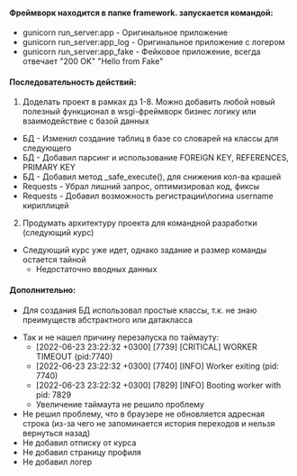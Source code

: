 #### Фреймворк находится в папке framework. запускается командой:
   + gunicorn run_server:app - Оригинальное приложение
   + gunicorn run_server:app_log - Оригинальное приложение с логером
   + gunicorn run_server:app_fake - Фейковое приложение, всегда отвечает "200 OK" "Hello from Fake"


#### Последовательность действий:
1. Доделать проект в рамках дз 1-8. Можно добавить любой новый полезный функционал в wsgi-фреймворк бизнес логику или взаимодействие с базой данных
  + БД - Изменил создание таблиц в базе со словарей на классы для следующего
  + БД - Добавил парсинг и использование FOREIGN KEY, REFERENCES, PRIMARY KEY
  + БД - Добавил метод _safe_execute(), для снижения кол-ва крашей
  + Requests - Убрал лишний запрос, оптимизировал код, фиксы
  + Requests - Добавил возможность регистрации\логина username кириллицей
2. Продумать архитектуру проекта для командной разработки (следующий курс)
  + Следующий курс уже идет, однако задание и размер команды остается тайной
    + Недостаточно вводных данных


#### Дополнительно:
+ Для создания БД использовал простые классы, т.к. не знаю преимуществ абстрактного или датакласса

- Так и не нашел причину перезапуска по таймауту:
  + [2022-06-23 23:22:32 +0300] [7739] [CRITICAL] WORKER TIMEOUT (pid:7740)
  + [2022-06-23 23:22:32 +0300] [7740] [INFO] Worker exiting (pid: 7740)
  + [2022-06-23 23:22:32 +0300] [7829] [INFO] Booting worker with pid: 7829
  - Увеличение таймаута не решило проблему
- Не решил проблему, что в браузере не обновляется адресная строка (из-за чего не запоминается история переходов и нельзя вернуться назад)
- Не добавил отписку от курса
- Не добавил страницу профиля
- Не добавил логер






